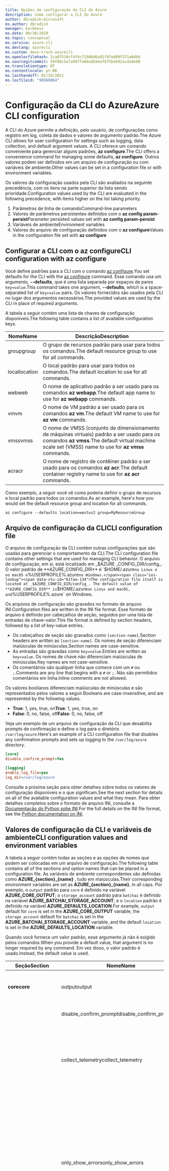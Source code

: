 ```yaml
---
title: Opções de configuração da CLI do Azure
description: Como configurar a CLI do Azure
author: dbradish-microsoft
ms.author: dbradish
manager: barbkess
ms.date: 09/30/2020
ms.topic: conceptual
ms.service: azure-cli
ms.devlang: azurecli
ms.custom: devx-track-azurecli
ms.openlocfilehash: 2ca07510cf4f4cf1980d6a91f9fe880f371a0db6
ms.sourcegitcommit: 59f08c5a7a967fa68adb9eefbf5beb92acda9e08
ms.translationtype: HT
ms.contentlocale: pt-BR
ms.lasthandoff: 01/19/2021
ms.locfileid: "98569064"
---
```

# <a name="azure-cli-configuration"></a><span data-ttu-id="61fae-103">Configuração da CLI do Azure</span><span class="sxs-lookup"><span data-stu-id="61fae-103">Azure CLI configuration</span></span>

<span data-ttu-id="61fae-104">A CLI do Azure permite a definição, pelo usuário, de configurações como registro em log, coleta de dados e valores de argumento padrão.</span><span class="sxs-lookup"><span data-stu-id="61fae-104">The Azure CLI allows for user configuration for settings such as logging, data collection, and default argument values.</span></span>
<span data-ttu-id="61fae-105">A CLI oferece um comando conveniente para gerenciar alguns padrões, **az configure**.</span><span class="sxs-lookup"><span data-stu-id="61fae-105">The CLI offers a convenience command for managing some defaults, **az configure**.</span></span> <span data-ttu-id="61fae-106">Outros valores podem ser definidos em um arquivo de configuração ou com variáveis de ambiente.</span><span class="sxs-lookup"><span data-stu-id="61fae-106">Other values can be set in a configuration file or with environment variables.</span></span>

<span data-ttu-id="61fae-107">Os valores da configuração usados pela CLI são avaliados na seguinte precedência, com os itens na parte superior da lista sendo prioridade.</span><span class="sxs-lookup"><span data-stu-id="61fae-107">Configuration values used by the CLI are evaluated in the following precedence, with items higher on the list taking priority.</span></span>

1. <span data-ttu-id="61fae-108">Parâmetros de linha de comando</span><span class="sxs-lookup"><span data-stu-id="61fae-108">Command-line parameters</span></span>
1. <span data-ttu-id="61fae-109">Valores de parâmetros persistentes definidos com o **az config param-persist**</span><span class="sxs-lookup"><span data-stu-id="61fae-109">Parameter persisted values set with **az config param-persist**</span></span>
1. <span data-ttu-id="61fae-110">Variáveis de ambiente</span><span class="sxs-lookup"><span data-stu-id="61fae-110">Environment variables</span></span>
1. <span data-ttu-id="61fae-111">Valores do arquivo de configuração definidos com o **az configure**</span><span class="sxs-lookup"><span data-stu-id="61fae-111">Values in the configuration file set with **az configure**</span></span>

## <a name="cli-configuration-with-az-configure"></a><span data-ttu-id="61fae-112">Configurar a CLI com o az configure</span><span class="sxs-lookup"><span data-stu-id="61fae-112">CLI configuration with az configure</span></span>

<span data-ttu-id="61fae-113">Você define padrões para a CLI com o comando [az configure](/cli/azure/reference-index#az-configure).</span><span class="sxs-lookup"><span data-stu-id="61fae-113">You set defaults for the CLI with the [az configure](/cli/azure/reference-index#az-configure) command.</span></span>
<span data-ttu-id="61fae-114">Esse comando usa um argumento, **--defaults**, que é uma lista separada por espaços de pares `key=value`.</span><span class="sxs-lookup"><span data-stu-id="61fae-114">This command takes one argument, **--defaults**, which is a space-separated list of `key=value` pairs.</span></span> <span data-ttu-id="61fae-115">Os valores fornecidos são usados pela CLI no lugar dos argumentos necessários.</span><span class="sxs-lookup"><span data-stu-id="61fae-115">The provided values are used by the CLI in place of required arguments.</span></span>

<span data-ttu-id="61fae-116">A tabela a seguir contém uma lista de chaves de configuração disponíveis.</span><span class="sxs-lookup"><span data-stu-id="61fae-116">The following table contains a list of available configuration keys.</span></span>

| <span data-ttu-id="61fae-117">Nome</span><span class="sxs-lookup"><span data-stu-id="61fae-117">Name</span></span> | <span data-ttu-id="61fae-118">Descrição</span><span class="sxs-lookup"><span data-stu-id="61fae-118">Description</span></span> |
|------|-------------|
| <span data-ttu-id="61fae-119">group</span><span class="sxs-lookup"><span data-stu-id="61fae-119">group</span></span> | <span data-ttu-id="61fae-120">O grupo de recursos padrão para usar para todos os comandos.</span><span class="sxs-lookup"><span data-stu-id="61fae-120">The default resource group to use for all commands.</span></span> |
| <span data-ttu-id="61fae-121">local</span><span class="sxs-lookup"><span data-stu-id="61fae-121">location</span></span> | <span data-ttu-id="61fae-122">O local padrão para usar para todos os comandos.</span><span class="sxs-lookup"><span data-stu-id="61fae-122">The default location to use for all commands.</span></span> |
| <span data-ttu-id="61fae-123">web</span><span class="sxs-lookup"><span data-stu-id="61fae-123">web</span></span> | <span data-ttu-id="61fae-124">O nome de aplicativo padrão a ser usado para os comandos **az webapp**.</span><span class="sxs-lookup"><span data-stu-id="61fae-124">The default app name to use for **az webapp** commands.</span></span> |
| <span data-ttu-id="61fae-125">vm</span><span class="sxs-lookup"><span data-stu-id="61fae-125">vm</span></span> | <span data-ttu-id="61fae-126">O nome de VM padrão a ser usado para os comandos **az vm**.</span><span class="sxs-lookup"><span data-stu-id="61fae-126">The default VM name to use for **az vm** commands.</span></span> |
| <span data-ttu-id="61fae-127">vmss</span><span class="sxs-lookup"><span data-stu-id="61fae-127">vmss</span></span> | <span data-ttu-id="61fae-128">O nome de VMSS (conjunto de dimensionamento de máquinas virtuais) padrão a ser usado para os comandos **az vmss**.</span><span class="sxs-lookup"><span data-stu-id="61fae-128">The default virtual machine scale set (VMSS) name to use for  **az vmss** commands.</span></span> |
| <span data-ttu-id="61fae-129">acr</span><span class="sxs-lookup"><span data-stu-id="61fae-129">acr</span></span> | <span data-ttu-id="61fae-130">O nome de registro de contêiner padrão a ser usado para os comandos **az acr**.</span><span class="sxs-lookup"><span data-stu-id="61fae-130">The default container registry name to use for **az acr** commands.</span></span> |

<span data-ttu-id="61fae-131">Como exemplo, a seguir você vê como poderia definir o grupo de recursos e local padrão para todos os comandos.</span><span class="sxs-lookup"><span data-stu-id="61fae-131">As an example, here's how you would set the default resource group and location for all commands.</span></span>

```azurecli-interactive
az configure --defaults location=westus2 group=MyResourceGroup
```

## <a name="cli-configuration-file"></a><span data-ttu-id="61fae-132">Arquivo de configuração da CLI</span><span class="sxs-lookup"><span data-stu-id="61fae-132">CLI configuration file</span></span>

<span data-ttu-id="61fae-133">O arquivo de configuração da CLI contém outras configurações que são usadas para gerenciar o comportamento da CLI.</span><span class="sxs-lookup"><span data-stu-id="61fae-133">The CLI configuration file contains other settings that are used for managing CLI behavior.</span></span> <span data-ttu-id="61fae-134">O arquivo de configuração, em si, está localizado em _$AZURE _CONFIG_DIR/config_. O valor padrão de **AZURE_CONFIG_DIR** é `$HOME/.azure` no Linux e no macOS e `%USERPROFILE%\.azure` no Windows.</span><span class="sxs-lookup"><span data-stu-id="61fae-134">The configuration file itself is located at _$AZURE_CONFIG_DIR/config_. The default value of **AZURE_CONFIG_DIR** is `$HOME/.azure` on Linux and macOS, and `%USERPROFILE%\.azure` on Windows.</span></span>

<span data-ttu-id="61fae-135">Os arquivos de configuração são gravados no formato de arquivo INI.</span><span class="sxs-lookup"><span data-stu-id="61fae-135">Configuration files are written in the INI file format.</span></span> <span data-ttu-id="61fae-136">Esse formato de arquivo é definido por cabeçalhos de seção, seguidos por uma lista de entradas de chave-valor.</span><span class="sxs-lookup"><span data-stu-id="61fae-136">This file format is defined by section headers, followed by a list of key-value entries.</span></span>

* <span data-ttu-id="61fae-137">Os cabeçalhos de seção são gravados como `[section-name]`.</span><span class="sxs-lookup"><span data-stu-id="61fae-137">Section headers are written as `[section-name]`.</span></span> <span data-ttu-id="61fae-138">Os nomes de seção diferenciam maiúsculas de minúsculas.</span><span class="sxs-lookup"><span data-stu-id="61fae-138">Section names are case-sensitive.</span></span>
* <span data-ttu-id="61fae-139">As entradas são gravadas como `key=value`.</span><span class="sxs-lookup"><span data-stu-id="61fae-139">Entries are written as `key=value`.</span></span> <span data-ttu-id="61fae-140">Os nomes de chave não diferenciam maiúsculas de minúsculas.</span><span class="sxs-lookup"><span data-stu-id="61fae-140">Key names are not case-sensitive.</span></span>
* <span data-ttu-id="61fae-141">Os comentários são qualquer linha que comece com um `#` ou `;`.</span><span class="sxs-lookup"><span data-stu-id="61fae-141">Comments are any line that begins with a `#` or `;`.</span></span> <span data-ttu-id="61fae-142">Não são permitidos comentários em linha.</span><span class="sxs-lookup"><span data-stu-id="61fae-142">Inline comments are not allowed.</span></span>

<span data-ttu-id="61fae-143">Os valores boolianos diferenciam maiúsculas de minúsculas e são representados pelos valores a seguir.</span><span class="sxs-lookup"><span data-stu-id="61fae-143">Booleans are case-insensitive, and are represented by the following values.</span></span>

* <span data-ttu-id="61fae-144">__True__: 1, yes, true, on</span><span class="sxs-lookup"><span data-stu-id="61fae-144">__True__: 1, yes, true, on</span></span>
* <span data-ttu-id="61fae-145">__False__: 0, no, false, off</span><span class="sxs-lookup"><span data-stu-id="61fae-145">__False__: 0, no, false, off</span></span>

<span data-ttu-id="61fae-146">Veja um exemplo de um arquivo de configuração da CLI que desabilita prompts de confirmação e define o log para o diretório `/var/log/azure`.</span><span class="sxs-lookup"><span data-stu-id="61fae-146">Here's an example of a CLI configuration file that disables any confirmation prompts and sets up logging to the `/var/log/azure` directory.</span></span>

```ini
[core]
disable_confirm_prompt=Yes

[logging]
enable_log_file=yes
log_dir=/var/log/azure
```

<span data-ttu-id="61fae-147">Consulte a próxima seção para obter detalhes sobre todos os valores de configuração disponíveis e o que significam.</span><span class="sxs-lookup"><span data-stu-id="61fae-147">See the next section for details on all of the available configuration values and what they mean.</span></span> <span data-ttu-id="61fae-148">Para obter detalhes completos sobre o formato de arquivo INI, consulte a [Documentação do Python sobe INI](https://docs.python.org/3/library/configparser.html#supported-ini-file-structure).</span><span class="sxs-lookup"><span data-stu-id="61fae-148">For the full details on the INI file format, see the [Python documentation on INI](https://docs.python.org/3/library/configparser.html#supported-ini-file-structure).</span></span>

## <a name="cli-configuration-values-and-environment-variables"></a><span data-ttu-id="61fae-149">Valores de configuração da CLI e variáveis de ambiente</span><span class="sxs-lookup"><span data-stu-id="61fae-149">CLI configuration values and environment variables</span></span>

<span data-ttu-id="61fae-150">A tabela a seguir contém todas as seções e as opções de nomes que podem ser colocadas em um arquivo de configuração.</span><span class="sxs-lookup"><span data-stu-id="61fae-150">The following table contains all of the sections and option names that can be placed in a configuration file.</span></span> <span data-ttu-id="61fae-151">As variáveis de ambiente correspondentes são definidas como **AZURE_{section}_{name}** , tudo em maiúsculas.</span><span class="sxs-lookup"><span data-stu-id="61fae-151">Their corresponding environment variables are set as **AZURE_{section}_{name}**, in all caps.</span></span> <span data-ttu-id="61fae-152">Por exemplo, o `output` padrão para `core` é definido na variável **AZURE_CORE_OUTPUT**; o `storage_account` padrão para `batchai` é definido na variável **AZURE_BATCHAI_STORAGE_ACCOUNT**; e o `location` padrão é definido na variável **AZURE_DEFAULTS_LOCATION**.</span><span class="sxs-lookup"><span data-stu-id="61fae-152">For example, `output` default for `core` is set in the **AZURE_CORE_OUTPUT** variable, the `storage_account` default for `batchai` is set in the **AZURE_BATCHAI_STORAGE_ACCOUNT** variable, and the default `location` is set in the **AZURE_DEFAULTS_LOCATION** variable.</span></span>

<span data-ttu-id="61fae-153">Quando você fornece um valor padrão, esse argumento já não é exigido pelos comandos.</span><span class="sxs-lookup"><span data-stu-id="61fae-153">When you provide a default value, that argument is no longer required by any command.</span></span> <span data-ttu-id="61fae-154">Em vez disso, o valor padrão é usado.</span><span class="sxs-lookup"><span data-stu-id="61fae-154">Instead, the default value is used.</span></span>

| <span data-ttu-id="61fae-155">Seção</span><span class="sxs-lookup"><span data-stu-id="61fae-155">Section</span></span> | <span data-ttu-id="61fae-156">Nome</span><span class="sxs-lookup"><span data-stu-id="61fae-156">Name</span></span>      | <span data-ttu-id="61fae-157">Type</span><span class="sxs-lookup"><span data-stu-id="61fae-157">Type</span></span> | <span data-ttu-id="61fae-158">Descrição</span><span class="sxs-lookup"><span data-stu-id="61fae-158">Description</span></span>|
|---------|-----------|------|------------|
| <span data-ttu-id="61fae-159">__core__</span><span class="sxs-lookup"><span data-stu-id="61fae-159">__core__</span></span> | <span data-ttu-id="61fae-160">output</span><span class="sxs-lookup"><span data-stu-id="61fae-160">output</span></span> | <span data-ttu-id="61fae-161">string</span><span class="sxs-lookup"><span data-stu-id="61fae-161">string</span></span> | <span data-ttu-id="61fae-162">O formato de saída padrão.</span><span class="sxs-lookup"><span data-stu-id="61fae-162">The default output format.</span></span> <span data-ttu-id="61fae-163">Pode ser **json**, **jsonc**, **tsv** ou **table**.</span><span class="sxs-lookup"><span data-stu-id="61fae-163">Can be one of **json**, **jsonc**, **tsv**, or **table**.</span></span> |
| | <span data-ttu-id="61fae-164">disable\_confirm\_prompt</span><span class="sxs-lookup"><span data-stu-id="61fae-164">disable\_confirm\_prompt</span></span> | <span data-ttu-id="61fae-165">booleano</span><span class="sxs-lookup"><span data-stu-id="61fae-165">boolean</span></span> | <span data-ttu-id="61fae-166">Ativa e desativa prompts de confirmação.</span><span class="sxs-lookup"><span data-stu-id="61fae-166">Turn confirmation prompts on/off.</span></span> |
| | <span data-ttu-id="61fae-167">collect\_telemetry</span><span class="sxs-lookup"><span data-stu-id="61fae-167">collect\_telemetry</span></span> | <span data-ttu-id="61fae-168">booleano</span><span class="sxs-lookup"><span data-stu-id="61fae-168">boolean</span></span> | <span data-ttu-id="61fae-169">Permitir que a Microsoft colete dados anônimos sobre o uso da CLI.</span><span class="sxs-lookup"><span data-stu-id="61fae-169">Allow Microsoft to collect anonymous data on the usage of the CLI.</span></span> <span data-ttu-id="61fae-170">Para obter informações de privacidade, confira os [Termos de uso da licença MIT da CLI do Azure](https://github.com/Azure/azure-cli/blob/dev/LICENSE).</span><span class="sxs-lookup"><span data-stu-id="61fae-170">For privacy information, see the [Azure CLI MIT license](https://github.com/Azure/azure-cli/blob/dev/LICENSE).</span></span> |
| | <span data-ttu-id="61fae-171">only\_show\_errors</span><span class="sxs-lookup"><span data-stu-id="61fae-171">only\_show\_errors</span></span> | <span data-ttu-id="61fae-172">booleano</span><span class="sxs-lookup"><span data-stu-id="61fae-172">boolean</span></span> | <span data-ttu-id="61fae-173">Mostra apenas erros durante a invocação de comando.</span><span class="sxs-lookup"><span data-stu-id="61fae-173">Only show errors during command invocation.</span></span> <span data-ttu-id="61fae-174">Em outras palavras, somente os erros serão gravados em **stderr**.</span><span class="sxs-lookup"><span data-stu-id="61fae-174">In other words, only errors will be written to **stderr**.</span></span> <span data-ttu-id="61fae-175">Ele suprime avisos dos comandos em versão prévia, preteridos e experimentais.</span><span class="sxs-lookup"><span data-stu-id="61fae-175">It suppresses warnings from preview, deprecated and experimental commands.</span></span> <span data-ttu-id="61fae-176">Também está disponível para comandos individuais com o parâmetro **--only-show-errors**.</span><span class="sxs-lookup"><span data-stu-id="61fae-176">It is also available for individual commands with the **--only-show-errors** parameter.</span></span> |
| | <span data-ttu-id="61fae-177">no\_color</span><span class="sxs-lookup"><span data-stu-id="61fae-177">no\_color</span></span> | <span data-ttu-id="61fae-178">booleano</span><span class="sxs-lookup"><span data-stu-id="61fae-178">boolean</span></span> | <span data-ttu-id="61fae-179">Desabilita a cor.</span><span class="sxs-lookup"><span data-stu-id="61fae-179">Disable color.</span></span> <span data-ttu-id="61fae-180">As mensagens originalmente coloridas serão prefixadas com `DEBUG`, `INFO`, `WARNING` e `ERROR`.</span><span class="sxs-lookup"><span data-stu-id="61fae-180">Originally colored messages will be prefixed with `DEBUG`, `INFO`, `WARNING` and `ERROR`.</span></span> <span data-ttu-id="61fae-181">Isso ignora o problema de uma biblioteca de terceiro em que a cor do terminal não pode ser revertida depois de um redirecionamento do **stdout**.</span><span class="sxs-lookup"><span data-stu-id="61fae-181">This bypasses the issue of a third-party library where the terminal's color cannot revert back after a **stdout** redirection.</span></span> |
| <span data-ttu-id="61fae-182">__logging__</span><span class="sxs-lookup"><span data-stu-id="61fae-182">__logging__</span></span> | <span data-ttu-id="61fae-183">enable\_log\_file</span><span class="sxs-lookup"><span data-stu-id="61fae-183">enable\_log\_file</span></span> | <span data-ttu-id="61fae-184">booleano</span><span class="sxs-lookup"><span data-stu-id="61fae-184">boolean</span></span> | <span data-ttu-id="61fae-185">Ativar e desativar o registro em log.</span><span class="sxs-lookup"><span data-stu-id="61fae-185">Turn logging on/off.</span></span> |
| | <span data-ttu-id="61fae-186">log\_dir</span><span class="sxs-lookup"><span data-stu-id="61fae-186">log\_dir</span></span> | <span data-ttu-id="61fae-187">string</span><span class="sxs-lookup"><span data-stu-id="61fae-187">string</span></span> | <span data-ttu-id="61fae-188">O diretório no qual gravar os logs.</span><span class="sxs-lookup"><span data-stu-id="61fae-188">The directory to write logs to.</span></span> <span data-ttu-id="61fae-189">Por padrão, esse valor é `${AZURE_CONFIG_DIR}/logs*`.</span><span class="sxs-lookup"><span data-stu-id="61fae-189">By default this value is `${AZURE_CONFIG_DIR}/logs*`.</span></span> |
| <span data-ttu-id="61fae-190">__defaults__</span><span class="sxs-lookup"><span data-stu-id="61fae-190">__defaults__</span></span> | <span data-ttu-id="61fae-191">group</span><span class="sxs-lookup"><span data-stu-id="61fae-191">group</span></span> | <span data-ttu-id="61fae-192">string</span><span class="sxs-lookup"><span data-stu-id="61fae-192">string</span></span> | <span data-ttu-id="61fae-193">O grupo de recursos padrão para usar para todos os comandos.</span><span class="sxs-lookup"><span data-stu-id="61fae-193">The default resource group to use for all commands.</span></span> |
| | <span data-ttu-id="61fae-194">local</span><span class="sxs-lookup"><span data-stu-id="61fae-194">location</span></span> | <span data-ttu-id="61fae-195">string</span><span class="sxs-lookup"><span data-stu-id="61fae-195">string</span></span> | <span data-ttu-id="61fae-196">O local padrão para usar para todos os comandos.</span><span class="sxs-lookup"><span data-stu-id="61fae-196">The default location to use for all commands.</span></span> |
| | <span data-ttu-id="61fae-197">web</span><span class="sxs-lookup"><span data-stu-id="61fae-197">web</span></span> | <span data-ttu-id="61fae-198">string</span><span class="sxs-lookup"><span data-stu-id="61fae-198">string</span></span> | <span data-ttu-id="61fae-199">O nome de aplicativo padrão a ser usado para os comandos **az webapp**.</span><span class="sxs-lookup"><span data-stu-id="61fae-199">The default app name to use for **az webapp** commands.</span></span> |
| | <span data-ttu-id="61fae-200">vm</span><span class="sxs-lookup"><span data-stu-id="61fae-200">vm</span></span> | <span data-ttu-id="61fae-201">string</span><span class="sxs-lookup"><span data-stu-id="61fae-201">string</span></span> | <span data-ttu-id="61fae-202">O nome de VM padrão a ser usado para os comandos **az vm**.</span><span class="sxs-lookup"><span data-stu-id="61fae-202">The default VM name to use for **az vm** commands.</span></span> |
| | <span data-ttu-id="61fae-203">vmss</span><span class="sxs-lookup"><span data-stu-id="61fae-203">vmss</span></span> | <span data-ttu-id="61fae-204">string</span><span class="sxs-lookup"><span data-stu-id="61fae-204">string</span></span> | <span data-ttu-id="61fae-205">O nome de VMSS (conjunto de dimensionamento de máquinas virtuais) padrão a ser usado para os comandos **az vmss**.</span><span class="sxs-lookup"><span data-stu-id="61fae-205">The default virtual machine scale set (VMSS) name to use for **az vmss** commands.</span></span> |
| | <span data-ttu-id="61fae-206">acr</span><span class="sxs-lookup"><span data-stu-id="61fae-206">acr</span></span> | <span data-ttu-id="61fae-207">string</span><span class="sxs-lookup"><span data-stu-id="61fae-207">string</span></span> | <span data-ttu-id="61fae-208">O nome de registro de contêiner padrão a ser usado para os comandos **az acr**.</span><span class="sxs-lookup"><span data-stu-id="61fae-208">The default container registry name to use for **az acr** commands.</span></span> |
| <span data-ttu-id="61fae-209">__storage__</span><span class="sxs-lookup"><span data-stu-id="61fae-209">__storage__</span></span> | <span data-ttu-id="61fae-210">connection\_string</span><span class="sxs-lookup"><span data-stu-id="61fae-210">connection\_string</span></span> | <span data-ttu-id="61fae-211">string</span><span class="sxs-lookup"><span data-stu-id="61fae-211">string</span></span> | <span data-ttu-id="61fae-212">A cadeia de conexão padrão a ser usada para os comandos **az storage**.</span><span class="sxs-lookup"><span data-stu-id="61fae-212">The default connection string to use for **az storage** commands.</span></span> |
| | <span data-ttu-id="61fae-213">account</span><span class="sxs-lookup"><span data-stu-id="61fae-213">account</span></span> | <span data-ttu-id="61fae-214">string</span><span class="sxs-lookup"><span data-stu-id="61fae-214">string</span></span> | <span data-ttu-id="61fae-215">O nome de conta padrão a ser usado para os comandos **az storage**.</span><span class="sxs-lookup"><span data-stu-id="61fae-215">The default account name to use for **az storage** commands.</span></span> |
| | <span data-ttu-id="61fae-216">chave</span><span class="sxs-lookup"><span data-stu-id="61fae-216">key</span></span> | <span data-ttu-id="61fae-217">string</span><span class="sxs-lookup"><span data-stu-id="61fae-217">string</span></span> | <span data-ttu-id="61fae-218">A chave de conta padrão a ser usada para os comandos **az storage**.</span><span class="sxs-lookup"><span data-stu-id="61fae-218">The default account key to use for **az storage** commands.</span></span> |
| | <span data-ttu-id="61fae-219">sas\_token</span><span class="sxs-lookup"><span data-stu-id="61fae-219">sas\_token</span></span> | <span data-ttu-id="61fae-220">string</span><span class="sxs-lookup"><span data-stu-id="61fae-220">string</span></span> | <span data-ttu-id="61fae-221">O token SAS padrão a ser usado para os comandos **az storage**.</span><span class="sxs-lookup"><span data-stu-id="61fae-221">The default SAS token to use for **az storage** commands.</span></span> |
| <span data-ttu-id="61fae-222">__batchai__</span><span class="sxs-lookup"><span data-stu-id="61fae-222">__batchai__</span></span> | <span data-ttu-id="61fae-223">storage\_account</span><span class="sxs-lookup"><span data-stu-id="61fae-223">storage\_account</span></span> | <span data-ttu-id="61fae-224">string</span><span class="sxs-lookup"><span data-stu-id="61fae-224">string</span></span> | <span data-ttu-id="61fae-225">A conta de armazenamento padrão a ser usada para os comandos **az batchai**.</span><span class="sxs-lookup"><span data-stu-id="61fae-225">The default storage account to use for **az batchai** commands.</span></span> |
| | <span data-ttu-id="61fae-226">storage\_key</span><span class="sxs-lookup"><span data-stu-id="61fae-226">storage\_key</span></span> | <span data-ttu-id="61fae-227">string</span><span class="sxs-lookup"><span data-stu-id="61fae-227">string</span></span> | <span data-ttu-id="61fae-228">A chave de armazenamento padrão a ser usada para os comandos **az batchai**.</span><span class="sxs-lookup"><span data-stu-id="61fae-228">The default storage key to use for **az batchai** commands.</span></span> |
| <span data-ttu-id="61fae-229">__batch__</span><span class="sxs-lookup"><span data-stu-id="61fae-229">__batch__</span></span> | <span data-ttu-id="61fae-230">account</span><span class="sxs-lookup"><span data-stu-id="61fae-230">account</span></span> | <span data-ttu-id="61fae-231">string</span><span class="sxs-lookup"><span data-stu-id="61fae-231">string</span></span> | <span data-ttu-id="61fae-232">O nome de conta do Lote do Azure padrão a ser usado para os comandos **az batch**.</span><span class="sxs-lookup"><span data-stu-id="61fae-232">The default Azure Batch account name to use for **az batch** commands.</span></span> |
| | <span data-ttu-id="61fae-233">access\_key</span><span class="sxs-lookup"><span data-stu-id="61fae-233">access\_key</span></span> | <span data-ttu-id="61fae-234">string</span><span class="sxs-lookup"><span data-stu-id="61fae-234">string</span></span> | <span data-ttu-id="61fae-235">A chave de acesso padrão a ser usada para os comandos **az batch**.</span><span class="sxs-lookup"><span data-stu-id="61fae-235">The default access key to use for **az batch** commands.</span></span> <span data-ttu-id="61fae-236">Usado somente com autorização `aad`.</span><span class="sxs-lookup"><span data-stu-id="61fae-236">Only used with `aad` authorization.</span></span> |
| | <span data-ttu-id="61fae-237">endpoint</span><span class="sxs-lookup"><span data-stu-id="61fae-237">endpoint</span></span> | <span data-ttu-id="61fae-238">string</span><span class="sxs-lookup"><span data-stu-id="61fae-238">string</span></span> | <span data-ttu-id="61fae-239">O ponto de extremidade padrão ao qual se conectar para os comandos **az batch**.</span><span class="sxs-lookup"><span data-stu-id="61fae-239">The default endpoint to connect to for **az batch** commands.</span></span> |
| | <span data-ttu-id="61fae-240">auth\_mode</span><span class="sxs-lookup"><span data-stu-id="61fae-240">auth\_mode</span></span> | <span data-ttu-id="61fae-241">string</span><span class="sxs-lookup"><span data-stu-id="61fae-241">string</span></span> | <span data-ttu-id="61fae-242">O modo de autorização a ser usado para os comandos **az batch**.</span><span class="sxs-lookup"><span data-stu-id="61fae-242">The authorization mode to use for **az batch** commands.</span></span> <span data-ttu-id="61fae-243">Pode ser `shared_key` ou `aad`.</span><span class="sxs-lookup"><span data-stu-id="61fae-243">Can be `shared_key` or `aad`.</span></span> |
| <span data-ttu-id="61fae-244">__nuvem__</span><span class="sxs-lookup"><span data-stu-id="61fae-244">__cloud__</span></span> | <span data-ttu-id="61fae-245">name</span><span class="sxs-lookup"><span data-stu-id="61fae-245">name</span></span> | <span data-ttu-id="61fae-246">string</span><span class="sxs-lookup"><span data-stu-id="61fae-246">string</span></span> | <span data-ttu-id="61fae-247">A nuvem padrão para todos os comandos **az**.</span><span class="sxs-lookup"><span data-stu-id="61fae-247">The default cloud for all **az** commands.</span></span>  <span data-ttu-id="61fae-248">Os valores possíveis são `AzureCloud` (padrão), `AzureChinaCloud`, `AzureUSGovernment` e `AzureGermanCloud`.</span><span class="sxs-lookup"><span data-stu-id="61fae-248">The possible values are  `AzureCloud` (default), `AzureChinaCloud`, `AzureUSGovernment`, `AzureGermanCloud`.</span></span> <span data-ttu-id="61fae-249">Para alterar as nuvens é possível usar o comando **az cloud set –name**.</span><span class="sxs-lookup"><span data-stu-id="61fae-249">To change clouds, you can use the **az cloud set –name** command.</span></span>  <span data-ttu-id="61fae-250">Para obter um exemplo, consulte [Gerenciar Nuvens com a CLI do Azure](manage-clouds-azure-cli.md).</span><span class="sxs-lookup"><span data-stu-id="61fae-250">For an example, see [Manage Clouds with the Azure CLI](manage-clouds-azure-cli.md).</span></span> |
| <span data-ttu-id="61fae-251">__extension__</span><span class="sxs-lookup"><span data-stu-id="61fae-251">__extension__</span></span> | <span data-ttu-id="61fae-252">use_dynamic_install</span><span class="sxs-lookup"><span data-stu-id="61fae-252">use_dynamic_install</span></span> | <span data-ttu-id="61fae-253">string</span><span class="sxs-lookup"><span data-stu-id="61fae-253">string</span></span> | <span data-ttu-id="61fae-254">Instale uma extensão se ela ainda não tiver sido adicionada ao executar um comando por meio dela.</span><span class="sxs-lookup"><span data-stu-id="61fae-254">Install an extension if it's not added yet when running a command from it.</span></span> <span data-ttu-id="61fae-255">Os valores possíveis são `no` (padrão), `yes_prompt` e `yes_without_prompt`.</span><span class="sxs-lookup"><span data-stu-id="61fae-255">The possible values are `no` (default), `yes_prompt`, `yes_without_prompt`.</span></span> |
| | <span data-ttu-id="61fae-256">run_after_dynamic_install</span><span class="sxs-lookup"><span data-stu-id="61fae-256">run_after_dynamic_install</span></span> | <span data-ttu-id="61fae-257">booleano</span><span class="sxs-lookup"><span data-stu-id="61fae-257">boolean</span></span> | <span data-ttu-id="61fae-258">Continue a executar o comando quando uma extensão for instalada dinamicamente para ele.</span><span class="sxs-lookup"><span data-stu-id="61fae-258">Continue to run the command when an extension is dynamically installed for it.</span></span> <span data-ttu-id="61fae-259">O padrão é `False`.</span><span class="sxs-lookup"><span data-stu-id="61fae-259">Default is `False`.</span></span> |

> [!NOTE]
> <span data-ttu-id="61fae-260">Você pode ver outros valores no arquivo de configuração, mas eles são gerenciados diretamente por meio de comandos da CLI, incluindo **az configure**.</span><span class="sxs-lookup"><span data-stu-id="61fae-260">You may see other values in your configuration file, but these are managed directly through CLI commands, including **az configure**.</span></span> <span data-ttu-id="61fae-261">Os valores listados na tabela acima são os únicos que você mesmo deve alterar.</span><span class="sxs-lookup"><span data-stu-id="61fae-261">The ones listed in the table above are the only values you should change yourself.</span></span>

## <a name="see-also"></a><span data-ttu-id="61fae-262">Confira também</span><span class="sxs-lookup"><span data-stu-id="61fae-262">See also</span></span>

- [<span data-ttu-id="61fae-263">Como trabalhar com os parâmetros persistentes da CLI do Azure</span><span class="sxs-lookup"><span data-stu-id="61fae-263">How-to work with Azure CLI parameter persist</span></span>](param-persist-howto.md)
- [<span data-ttu-id="61fae-264">Tutorial: usar parâmetros persistentes com comandos sequenciais da CLI do Azure</span><span class="sxs-lookup"><span data-stu-id="61fae-264">Tutorial: Use parameter persist with sequential Azure CLI commands</span></span>](param-persist-tutorial.md)
